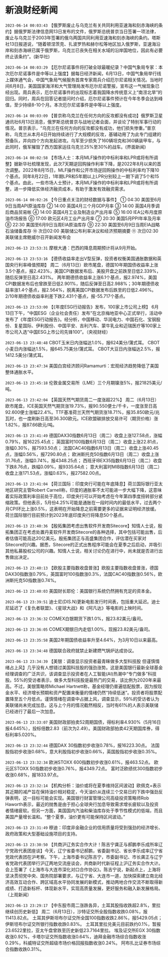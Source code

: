 # 新浪财经新闻
`2023-06-14 00:03:43` 【俄罗斯废止与乌克兰有关共同利用亚速海和刻赤海峡的条约】据俄罗斯法律信息网13日发布的文件，俄罗斯总统普京当日签署一项法律，废止与乌克兰于2003年签署的俄乌两国共同利用亚速海和刻赤海峡的条约。塔斯社13日报道说，“随着顿涅茨克、扎波罗热和赫尔松等地区加入俄罗斯，亚速海沿岸和刻赤海峡已属于俄罗斯，乌克兰已丧失在相关水域的沿岸国地位，因此有必要终止该条约”。(新华社)

`2023-06-14 00:03:29` 【厄尔尼诺事件将打破全球最暖纪录？中国气象局专家：本次厄尔尼诺事件是中等以上强度】据每日经济新闻，6月13日，中国气象局举行线上媒体通气会，中国气象局气候服务首席专家周兵介绍厄尔尼诺相关情况。当地时间6月8日，美国国家海洋和大气管理局发布厄尔尼诺警报，宣布这一气候现象已经出现。周兵表示，厄尔尼诺事件的出现标志着我国降水传统意义上“南涝北旱”的回归。同时，周兵在回答记者提问时介绍，厄尔尼诺事件预计在今年冬季会达到峰值，至少持续8-10个月。本次厄尔尼诺事件是中等以上强度。

`2023-06-14 00:03:09` 【普京称乌克兰在任何方向的反攻都没有成功】俄罗斯卫星通讯社6月13日消息，俄罗斯总统普京与战地记者会面，并谈论了特别军事行动的情况。普京表示，“乌克兰在任何方向的反攻都没有成功，他们损失惨重。”普京称，乌克兰从本月4日开始持续进行了大规模的反攻，基辅动用了为此专门组建的预备队，并向四个方向发起进攻。乌军至少损失了160辆坦克和360辆装甲车，与此同时，俄军摧毁了西方国家运往乌克兰25%至30%的战车。(界面新闻)

`2023-06-14 00:02:58` 【市场人士：本月MLF操作的中标利率和LPR或将有所调整】据新华社梳理发现，此次7天期逆回购操作利率下降，是2022年8月以来的首次调整。2022年8月15日，MLF操作和公开市场逆回购操作的中标利率均下降10个基点。同年8月22日，1年期LPR和5年期以上LPR分别较上一期下调了5个和15个基点。由此，一些市场人士预计，本月MLF操作的中标利率和LPR或将有所调整，进一步降低实体经济融资成本，有助于激发有效融资需求。

`2023-06-14 00:02:26` 【今日重点关注的财经数据与事件】
① 04:30 美国至6月9日当周API原油库存
② 14:00 英国4月三个月GDP月率
③ 14:00 英国4月季调后商品贸易帐
④ 14:00 英国4月工业及制造业产出月率
⑤ 16:00 IEA公布月度原油市场报告
⑥ 17:00 欧元区4月工业产出月率
⑦ 20:30 美国5月PPI年率及月率
⑧ 22:30 美国至6月9日当周EIA原油库存
⑨ 22:30 美国至6月9日当周EIA战略石油储备库存
⑩ 次日02:00 美联储公布利率决议和经济预期摘要
⑪ 次日02:30 美联储主席鲍威尔召开新闻发布会

`2023-06-13 23:53:31` 摩根大通：巴西的降息周期预计将从9月开始。

`2023-06-13 23:53:16` 【德债收益率走出V型反弹，投资者权衡美国通胀数据和英国央行利率峰值预期】 周二（6月13日）欧市尾盘，德国10年期国债收益率上涨3.5个基点，报2.423%，美国CPI数据发布后、美股开盘之前跌至日低2.339%，随后反弹至日高2.431%。
两年期德债收益率上涨6.1个基点，报2.974%，美国CPI数据发布后也曾跌至日低2.901%，随后反弹至日高2.988%；30年期德债收益率涨1.4个基点，报2.564%，脱离美国CPI数据发布后跌至的日低2.496%。
2/10年期德债收益率利差下跌2.431个基点，报-55.717个基点。

`2023-06-13 23:53:00` 【《年度ESG行动报告》发布，100家上市公司上榜】 6月13日下午，“中国ESG（企业社会责任）发布”在北京梅地亚中心正式举行，活动中发布了《年度ESG行动报告》。经分析，中国移动、华润电力、中国石化、宝钢股份、复星国际、伊利股份、中国平安、吉利汽车、蒙牛乳业和迈瑞医疗等100家上市公司入选“中国ESG上市公司先锋100”。（央视财经）

`2023-06-13 23:48:48` CBOT玉米日内涨幅达1.0%，报624美分/蒲式耳。
CBOT小麦日内涨幅达1.5%，报645.75美分/蒲式耳。
CBOT大豆日内涨幅达2.5%，报1412.5美分/蒲式耳。

`2023-06-13 23:47:34` 美国白宫经济顾问Ramamurti：宏观经济趋势降低了美国整体通胀水平。

`2023-06-13 23:45:18` 伦敦金属交易所（LME）三个月期镍涨5%，报21825美元/吨。

`2023-06-13 23:42:04` 【英国天然气期货周二一度涨超22%】 周二（6月13日）欧市尾盘，ICE英国天然气期货涨19.73%，报90.550便士/千卡，一度涨至日高92.600便士涨幅22.4%。TTF基准荷兰天然气期货涨18.71%，报35.850欧元/兆瓦时，也一度刷新日高至36.300欧元。ICE欧盟碳排放交易许可（期货价格）涨1.82%，报87.66欧元/吨。

`2023-06-13 23:41:49`   德国DAX30指数6月13日（周二）收盘上涨127.58点，涨幅0.79%，报16225.45点；
英国富时100指数6月13日（周二）收盘上涨22.81点，涨幅0.30%，报7593.50点；
法国CAC40指数6月13日（周二）收盘上涨40.45点，涨幅0.56%，报7290.80点；
欧洲斯托克50指数6月13日（周二）收盘上涨31.76点，涨幅0.74%，报4348.25点；
西班牙IBEX35指数6月13日（周二）收盘下跌8.76点，跌幅0.09%，报9335.64点；
意大利富时MIB指数6月13日（周二）收盘上涨171.53点，涨幅0.63%，报27582.00点。

`2023-06-13 23:41:04` 【荷兰国际：印度央行可能在年底降息】荷兰国际银行亚太地区研究主管Robert Carnell称，印度的通胀率不太可能进一步大幅下降，这意味着实际政策利率目前处于高位，印度央行可以开始考虑在今年第四季度扭转部分紧缩政策。但他表示，5月份4.25%可能是通胀在一段时间内的最低水平，过去两个月CPI环比上涨0.5%，这表明在开始降息之前需要更多的证据来证明经济放缓。荷兰国际银行目前预计到2023年底印度央行将降息50个基点。

`2023-06-13 23:40:36` 【殷拓集团考虑出售软件开发商Sitecore】知情人士说，殷拓集团正在考虑处置丹麦软件开发商Sitecore的各种选择，其中包括可能出售，后者估值可能高达20亿美元。殷拓集团正与高盛集团合作，评估潜在买家对Sitecore的兴趣。据悉，Sitecore的正式出售程序可能会在夏季之后启动，并吸引其他私募股权公司的兴趣。知情人士说，相关讨论仍在进行中，尚未就是否进行出售做出决定。

`2023-06-13 23:40:13` 【欧股主要指数收盘普涨】欧股主要指数收盘普涨，德国DAX30指数涨0.79%，英国富时100指数涨0.3%，法国CAC40指数涨0.56%，欧洲斯托克50指数涨0.74%。

`2023-06-13 23:40:03` 美国财长耶伦：美国银行系统仍然拥有充足的资本金。

`2023-06-13 23:39:51` 迪士尼(DIS.N)更新电影发行时间表，包括重大延迟。迪士尼延迟了《复仇者联盟》、《星球大战》和《阿凡达》等电影的上映时间。

`2023-06-13 23:36:32` COMEX白银期货下跌1.0%，报23.82美元/盎司。

`2023-06-13 23:36:05` COMEX期银日内走低1.00%，现报23.82美元/盎司。

`2023-06-13 23:35:58` 美国2年期国债收益率升至4.64%，为3月10日以来最高。

`2023-06-13 23:34:48` 德国联合政府就禁止新建燃气锅炉达成协议。

`2023-06-13 23:34:39` 【美银：调查显示投资者最青睐做多大型科技股 但谨慎情绪占上风】几乎没有人想错过美国科技股的强劲涨势。这是美国银行最新全球基金经理调查的广泛共识，该调查显示投资者在人工智能(AI)热潮中“专门做多”科技股。55%的受访者表示，做多大型科技股是最热门的交易，该比例为2020年来最高。不过，美银策略师Michael Hartnett称，基金经理仍普遍低配股票，因为按现金水平、经济增长预期和资产配置来衡量的情绪仍然“持续低迷”。投资者将股票配置降至五个月低点。谨慎情绪在调查中占据上风，调查显示，59%的受访者认为美联储尚未完成加息。这与上个月的情况截然相反，当时有61%的人表示美联储已经进行了最后一次加息。

`2023-06-13 23:33:07` 美国财政部拍卖52周期国债，得标利率4.930%（5月16日报4.645%），投标倍数2.83（前次为2.49）。美国财政部拍卖42天期国库券，得标利率5.020%。

`2023-06-13 23:32:44` 德国DAX 30指数初步收涨0.78%，报16223.30点。
法国股指初步收涨0.68%，意大利股指初步收涨0.66%，英国股指初步收涨0.35%。

`2023-06-13 23:32:34` 欧洲STOXX 600指数初步收涨0.61%，报463.52点。
欧元区STOXX 50指数初步收涨0.76%，报4349.72点。
富时泛欧绩优300指数初步收涨0.68%，报1833.97点。

`2023-06-13 23:32:14` 【机构分析：油价或将在夏季维持区间波动】欧佩克+表示其近期的减产旨在保持油价相对稳定，今天油价从连续三个交易日的下跌中强劲反弹表明，这一目标可能会实现。美国银行财富管理公司高级投资策略师Rob Haworth表示，最近的抛售是由于担心全球央行加息导致需求增长疲软以及投资者情绪疲软。但另一方面，美国国内汽油和柴油库存处于季节性模式的低端，而且美国产量增长温和。“整个夏季，油价更有可能保持区间波动。”

`2023-06-13 23:31:49` 穆迪：印度非金融企业的信用质量将受到强劲的经济增长、政府政策和大型基础设施项目的支持。

`2023-06-13 23:30:50` 【共商沪辽务实合作大计！陈吉宁龚正与郝鹏李乐成所率辽宁党政代表团座谈】今天，辽宁省委书记郝鹏，省委副书记、省长李乐成率辽宁省党政代表团在沪考察。下午，上海市委书记陈吉宁，市委副书记、市长龚正与辽宁省党政代表团举行沪辽两地交流座谈会，共商新时代新征程上沪辽务实合作大计。会上签署了《上海市与大连市深化对口合作协议》。陈吉宁说，新起点上，上海将坚决贯彻党中央、国务院部署要求，与辽宁省、大连市一道，加快探索建立南北经济高效互动合作、跨区域高水平协同发展的新模式，推动两地合作交流不断取得新成绩、打造新标杆、体现新水平，实现高质量发展，更好服务和融入新发展格局。（上观新闻）

`2023-06-13 23:29:17` 【中东股市周二涨跌各异，土耳其股指收跌超2.8%，里拉继续创历史新低】
周二（6月13日），沙特证交所全股指数收跌0.08%，报11413.82点。
土耳其伊斯坦布尔证交所全国100指数收跌2.86%，报5429.05点；伊斯坦布尔证交所银行指数收跌0.83%。
土耳其里拉兑美元目前跌约0.1%，暂报23.6522里拉，亚太午盘曾跌至历史新低23.7164里拉。
埃及证交所EGX 30指数收涨0.92%，卡塔尔证交所指数收涨0.64%，迪拜金融市场综合指数收涨0.29%，科威特证交所超级市场价格回报指数收涨0.24%。
阿布扎比证券市场综合指数收跌0.31%。

